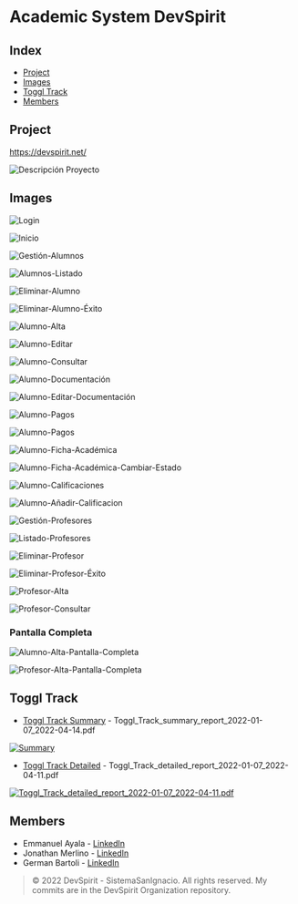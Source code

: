 # Academic System DevSpirit

## Index

- [Project](#project)
- [Images](#images)
- [Toggl Track](#toggl-track)
- [Members](#members)

## Project
<!---
![Descripción Proyecto](https://user-images.githubusercontent.com/53313625/189393789-e9ea247d-53b5-42ca-958c-cb06badc9de4.png)

[![Descripción Proyecto](https://drive.google.com/uc?export=view&id=1u-rVc21wQ6tXDHoAJeFi-h2Nhfy84iWN)](https://drive.google.com/file/d/1u-rVc21wQ6tXDHoAJeFi-h2Nhfy84iWN/view?usp=sharing)
-->

https://devspirit.net/

![Descripción Proyecto](https://github.com/bartoligerman497/Academic-System-DevSpirit/blob/main/Images/Descripci%C3%B3n%20Proyecto.png)

## Images

<!---
[Toggl Track ISI DevSpirit.pdf](https://github.com/bartoligerman497/SistemaAcademico-DevSpirit/files/8912260/Toggl.Track.ISI.DevSpirit.pdf)
-->

<!---
![Inicio](https://github.com/bartoligerman497/Academic-System-DevSpirit/blob/main/Images/Login.png)

[![Login](https://drive.google.com/uc?export=view&id=1tpV6iV4zfAT_ehMyxp0oEIgkV-XouSEw)](https://drive.google.com/file/d/1tpV6iV4zfAT_ehMyxp0oEIgkV-XouSEw/view?usp=sharing)
-->

![Login](https://github.com/bartoligerman497/Academic-System-DevSpirit/blob/main/Images/Login.png)

![Inicio](https://github.com/bartoligerman497/Academic-System-DevSpirit/blob/main/Images/Inicio.png)

![Gestión-Alumnos](https://github.com/bartoligerman497/Academic-System-DevSpirit/blob/main/Images/Alumno/Gesti%C3%B3n%20Alumnos%20e%20Inscriptos.png)

![Alumnos-Listado](https://github.com/bartoligerman497/Academic-System-DevSpirit/blob/main/Images/Alumno/Alumnos%20Listado.png)

![Eliminar-Alumno](https://github.com/bartoligerman497/Academic-System-DevSpirit/blob/main/Images/Alumno/Eliminar%20Alumno.png)

![Eliminar-Alumno-Éxito](https://github.com/bartoligerman497/Academic-System-DevSpirit/blob/main/Images/Alumno/Eliminar%20Alumno%20%C3%89xito.png)

![Alumno-Alta](https://github.com/bartoligerman497/Academic-System-DevSpirit/blob/main/Images/Alumno/Alumno%20Alta.png)

![Alumno-Editar](https://github.com/bartoligerman497/Academic-System-DevSpirit/blob/main/Images/Alumno/Alumno%20Editar.png)

![Alumno-Consultar](https://github.com/bartoligerman497/Academic-System-DevSpirit/blob/main/Images/Alumno/Consultar%20Alumno.png)

![Alumno-Documentación](https://github.com/bartoligerman497/Academic-System-DevSpirit/blob/main/Images/Alumno/Alumno%20Documentaci%C3%B3n.png)

![Alumno-Editar-Documentación](https://github.com/bartoligerman497/Academic-System-DevSpirit/blob/main/Images/Alumno/Editar%20Documentaci%C3%B3n.png)

![Alumno-Pagos](https://github.com/bartoligerman497/Academic-System-DevSpirit/blob/main/Images/Alumno/Alumno%20Pagos.png)

![Alumno-Pagos](https://github.com/bartoligerman497/Academic-System-DevSpirit/blob/main/Images/Alumno/A%C3%B1adir%20Nuvo%20Pago.png)

![Alumno-Ficha-Académica](https://github.com/bartoligerman497/Academic-System-DevSpirit/blob/main/Images/Alumno/Alumno%20Ficha%20Acad%C3%A9mica.png)

![Alumno-Ficha-Académica-Cambiar-Estado](https://github.com/bartoligerman497/Academic-System-DevSpirit/blob/main/Images/Alumno/Ficha%20Acad%C3%A9mica%20Cambiar%20Estado.png)

![Alumno-Calificaciones](https://github.com/bartoligerman497/Academic-System-DevSpirit/blob/main/Images/Alumno/Alumno%20Calificaciones.png)

![Alumno-Añadir-Calificacion](https://github.com/bartoligerman497/Academic-System-DevSpirit/blob/main/Images/Alumno/A%C3%B1adir%20Calificaci%C3%B3n.png)

![Gestión-Profesores](https://github.com/bartoligerman497/Academic-System-DevSpirit/blob/main/Images/Profesor/Gesti%C3%B3n%20Profesores.png)

![Listado-Profesores](https://github.com/bartoligerman497/Academic-System-DevSpirit/blob/main/Images/Profesor/Listado%20Profesores.png)

![Eliminar-Profesor](https://github.com/bartoligerman497/Academic-System-DevSpirit/blob/main/Images/Profesor/Eliminar%20Profesor.png)

![Eliminar-Profesor-Éxito](https://github.com/bartoligerman497/Academic-System-DevSpirit/blob/main/Images/Profesor/Eliminar%20Profesor%20%C3%89xito.png)

![Profesor-Alta](https://github.com/bartoligerman497/Academic-System-DevSpirit/blob/main/Images/Profesor/Profesor%20Alta.png)

![Profesor-Consultar](https://github.com/bartoligerman497/Academic-System-DevSpirit/blob/main/Images/Profesor/Profesor%20Consultar.png)

### Pantalla Completa

![Alumno-Alta-Pantalla-Completa](https://github.com/bartoligerman497/Academic-System-DevSpirit/blob/main/Images/Alumno/Alta%20Alumno%20Pantalla%20Completa.png)

![Profesor-Alta-Pantalla-Completa](https://github.com/bartoligerman497/Academic-System-DevSpirit/blob/main/Images/Profesor/Alta%20Profesor%20Pantalla%20Completa.png)

## Toggl Track 

- [Toggl Track Summary](https://github.com/bartoligerman497/Academic-System-DevSpirit/blob/main/Toggl%20Track/Toggl_Track_summary_report_2022-01-07_2022-04-14.pdf) - Toggl_Track_summary_report_2022-01-07_2022-04-14.pdf

[![Summary](https://github.com/bartoligerman497/Academic-System-DevSpirit/blob/main/Toggl%20Track/Toggl_Track_summary_report_2022-01-07_2022-04-14.png?raw=true)](https://github.com/bartoligerman497/Academic-System-DevSpirit/blob/main/Toggl%20Track/Toggl_Track_summary_report_2022-01-07_2022-04-14.pdf)

<!---
![image](https://user-images.githubusercontent.com/53313625/181865168-7cc16490-09cc-4c1b-88f5-9d8f59e58b12.png)
-->

- [Toggl Track Detailed](https://github.com/bartoligerman497/Academic-System-DevSpirit/blob/main/Toggl%20Track/Toggl_Track_detailed_report_2022-01-07_2022-04-11.pdf) - Toggl_Track_detailed_report_2022-01-07_2022-04-11.pdf

[![Toggl_Track_detailed_report_2022-01-07_2022-04-11.pdf](https://github.com/bartoligerman497/Academic-System-DevSpirit/blob/main/Toggl%20Track/Toggl_Track_detailed_report_2022-01-07_2022-04-11.png?raw=true)](https://github.com/bartoligerman497/Academic-System-DevSpirit/blob/main/Toggl%20Track/Toggl_Track_detailed_report_2022-01-07_2022-04-11.pdf)

<!---
![image](https://user-images.githubusercontent.com/53313625/181865185-f38290bf-8488-4ba5-927b-4e2a19c2b447.png)
-->

## Members

- Emmanuel Ayala - [LinkedIn](https://www.linkedin.com/in/emmanuel-alejandro-ayala/) 
- Jonathan Merlino - [LinkedIn](https://www.linkedin.com/in/jonathan-merlino/) 
- German Bartoli - [LinkedIn](https://www.linkedin.com/in/bartoligerman497/) 

> © 2022 DevSpirit - SistemaSanIgnacio. All rights reserved. My commits are in the DevSpirit Organization repository.

